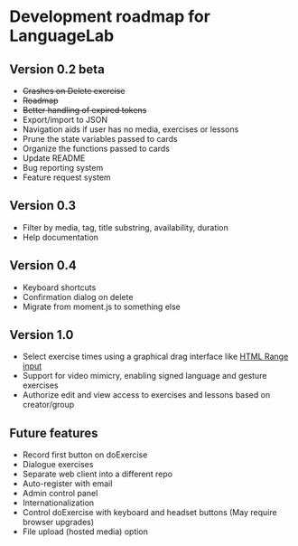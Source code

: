 # Development roadmap for LanguageLab

## Version 0.2 beta

* ~~Crashes on Delete exercise~~
* ~~Roadmap~~
* ~~Better handling of expired tokens~~
* Export/import to JSON
* Navigation aids if user has no media, exercises or lessons
* Prune the state variables passed to cards
* Organize the functions passed to cards
* Update README
* Bug reporting system
* Feature request system

## Version 0.3

* Filter by media, tag, title substring, availability, duration
* Help documentation

## Version 0.4

* Keyboard shortcuts
* Confirmation dialog on delete
* Migrate from moment.js to something else

## Version 1.0

* Select exercise times using a graphical drag interface like
[HTML Range input](https://developer.mozilla.org/en-US/docs/Web/HTML/Element/input/range)
* Support for video mimicry, enabling signed language and gesture exercises
* Authorize edit and view access to exercises and lessons based on creator/group

## Future features

* Record first button on doExercise
* Dialogue exercises
* Separate web client into a different repo
* Auto-register with email
* Admin control panel
* Internationalization
* Control doExercise with keyboard and headset buttons (May require browser
upgrades)
* File upload (hosted media) option
